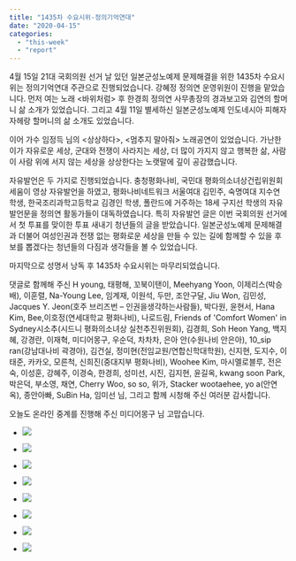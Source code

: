 ```yaml
---
title: "1435차 수요시위-정의기억연대"
date: "2020-04-15"
categories: 
  - "this-week"
  - "report"
---
```


4월 15일 21대 국회의원 선거 날 있던 일본군성노예제 문제해결을 위한 1435차 수요시위는 정의기억연대 주관으로 진행되었습니다. 강혜정 정의연 운영위원이 진행을 맡았습니다. 먼저 여는 노래 <바위처럼> 후 한경희 정의연 사무총장의 경과보고와 김연의 할머니 삶 소개가 있었습니다. 그리고 4월 11일 별세하신 일본군성노예제 인도네시아 피해자 자헤랑 할머니의 삶 소개도 있었습니다.

이어 가수 임정득 님의 <상상하다>, <멈추지 말아줘> 노래공연이 있었습니다. 가난한 이가 자유로운 세상, 군대와 전쟁이 사라지는 세상, 더 많이 가지지 않고 행복한 삶, 사람이 사람 위에 서지 않는 세상을 상상한다는 노랫말에 깊이 공감했습니다.

자유발언은 두 가지로 진행되었습니다. 충청평화나비, 국민대 평화의소녀상건립위원회 세움이 영상 자유발언을 하였고, 평화나비네트워크 서울여대 김민주, 숙명여대 지수연 학생, 한국조리과학고등학교 김경인 학생, 폴란드에 거주하는 18세 구지선 학생의 자유발언문을 정의연 활동가들이 대독하였습니다. 특히 자유발언 글은 이번 국회의원 선거에서 첫 투표를 맞이한 투표 새내기 청년들의 글을 받았습니다. 일본군성노예제 문제해결과 더불어 여성인권과 전쟁 없는 평화로운 세상을 만들 수 있는 길에 함께할 수 있을 후보를 뽑겠다는 청년들의 다짐과 생각들을 볼 수 있었습니다.

마지막으로 성명서 낭독 후 1435차 수요시위는 마무리되었습니다.

댓글로 함께해 주신 H young, 태평해, 꼬북이탠이, Meehyang Yoon, 이제리스(박승배), 이훈렬, Na-Young Lee, 임계재, 이원석, 두만, 조안구달, Jiu Won, 김민성, Jacques Y. Jeon(​호주 브리즈번 – 인권을생각하는사람들), 박다원, 윤현서, Hana Kim, Bee,‍이호정(연세대학교 평화나비), 나로드림, Friends of 'Comfort Women' in Sydney​시소추(시드니 평화의소녀상 실천추진위원회), 김경희, Soh Heon Yang, 백지혜, 강경란, 이재혁, 미디어몽구, 우순덕, 차차차, 은아 안(수원나비 안은아), 10\_sip ran(​강남대나비 곽경아), 김건실, 정미현(전임교원/연합신학대학원), 신지현, 도지수, 이태준, 카카오, 모른척, 신희진(​중대지부 평화나비), Woohee Kim, 마시멜로블루, 전은숙, 이성훈, 강혜주, 이경숙, 한경희, 성미선, 시진, 김지현, 윤길옥, kwang soon Park, 박은덕, 부소영, 채연, Cherry Woo, so so, 위가, Stacker wootaehee, yo a(​안연옥), 종안아빠, SuBin Ha, 임미선 님, 그리고 함께 시청해 주신 여러분 감사합니다.

오늘도 온라인 중계를 진행해 주신 미디어몽구 님 고맙습니다.

- ![](http://womenandwar.net/kr/wp-content/uploads/2020/04/크기변환IMGP6172.jpg)
    
- ![](http://womenandwar.net/kr/wp-content/uploads/2020/04/크기변환IMGP6173.jpg)
    
- ![](http://womenandwar.net/kr/wp-content/uploads/2020/04/크기변환IMGP6181.jpg)
    
- ![](http://womenandwar.net/kr/wp-content/uploads/2020/04/크기변환IMGP6184.jpg)
    
- ![](http://womenandwar.net/kr/wp-content/uploads/2020/04/크기변환IMGP6209.jpg)
    
- ![](http://womenandwar.net/kr/wp-content/uploads/2020/04/크기변환IMGP6228.jpg)
    
- ![](http://womenandwar.net/kr/wp-content/uploads/2020/04/크기변환IMGP6232.jpg)
    
- ![](http://womenandwar.net/kr/wp-content/uploads/2020/04/크기변환IMGP6277.jpg)
